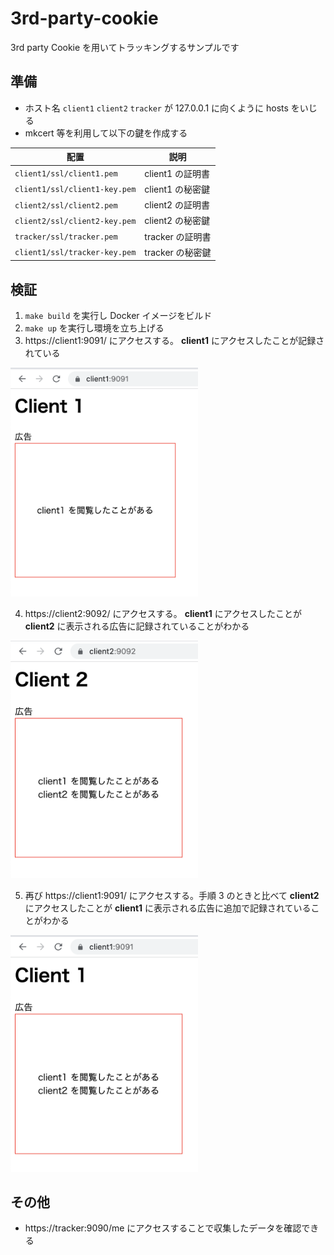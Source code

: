 # 3rd-party-cookie

3rd party Cookie を用いてトラッキングするサンプルです

## 準備

- ホスト名 `client1` `client2` `tracker` が 127.0.0.1 に向くように hosts をいじる
- mkcert 等を利用して以下の鍵を作成する

| 配置                          | 説明             |
| ----------------------------- | ---------------- |
| `client1/ssl/client1.pem`     | client1 の証明書 |
| `client1/ssl/client1-key.pem` | client1 の秘密鍵 |
| `client2/ssl/client2.pem`     | client2 の証明書 |
| `client2/ssl/client2-key.pem` | client2 の秘密鍵 |
| `tracker/ssl/tracker.pem`     | tracker の証明書 |
| `client1/ssl/tracker-key.pem` | tracker の秘密鍵 |

## 検証

1. `make build` を実行し Docker イメージをビルド
2. `make up` を実行し環境を立ち上げる
3. https://client1:9091/ にアクセスする。 **client1** にアクセスしたことが記録されている

<img src="./docs/1.png" width=300>

4. https://client2:9092/ にアクセスする。 **client1** にアクセスしたことが **client2** に表示される広告に記録されていることがわかる

<img src="./docs/2.png" width=300>

5. 再び https://client1:9091/ にアクセスする。手順 3 のときと比べて **client2** にアクセスしたことが **client1** に表示される広告に追加で記録されていることがわかる

<img src="./docs/3.png" width=300>

## その他

- https://tracker:9090/me にアクセスすることで収集したデータを確認できる
